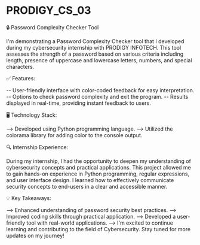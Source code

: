 # PRODIGY_CS_03
🔒 Password Complexity Checker Tool 

 I'm demonstrating a Password Complexity Checker tool that I developed during my cybersecurity internship with PRODIGY INFOTECH. This tool assesses the strength of a password based on various criteria including length, presence of uppercase and lowercase letters, numbers, and special characters.

✅ Features:

-- User-friendly interface with color-coded feedback for easy interpretation.
-- Options to check password complexity and exit the program.
-- Results displayed in real-time, providing instant feedback to users.

🖥️ Technology Stack:

--> Developed using Python programming language.
--> Utilized the colorama library for adding color to the console output.

🔍 Internship Experience:

During my internship, I had the opportunity to deepen my understanding of cybersecurity concepts and practical applications. This project allowed me to gain hands-on experience in Python programming, regular expressions, and user interface design. I learned how to effectively communicate security concepts to end-users in a clear and accessible manner.

💡 Key Takeaways:

--> Enhanced understanding of password security best practices.
--> Improved coding skills through practical application.
--> Developed a user-friendly tool with real-world applications.
--> I'm excited to continue learning and contributing to the field of Cybersecurity. Stay tuned for more updates on my journey!
